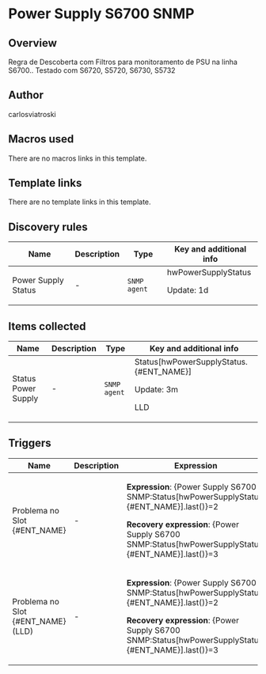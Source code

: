 # Power Supply S6700 SNMP

## Overview

Regra de Descoberta com Filtros para monitoramento de PSU na linha S6700.. Testado com S6720, S5720, S6730, S5732



## Author

carlosviatroski

## Macros used

There are no macros links in this template.

## Template links

There are no template links in this template.

## Discovery rules

|Name|Description|Type|Key and additional info|
|----|-----------|----|----|
|Power Supply Status|<p>-</p>|`SNMP agent`|hwPowerSupplyStatus<p>Update: 1d</p>|


## Items collected

|Name|Description|Type|Key and additional info|
|----|-----------|----|----|
|Status Power Supply|<p>-</p>|`SNMP agent`|Status[hwPowerSupplyStatus.{#ENT_NAME}]<p>Update: 3m</p><p>LLD</p>|


## Triggers

|Name|Description|Expression|Priority|
|----|-----------|----------|--------|
|Problema no Slot {#ENT_NAME}|<p>-</p>|<p>**Expression**: {Power Supply S6700 SNMP:Status[hwPowerSupplyStatus.{#ENT_NAME}].last()}=2</p><p>**Recovery expression**: {Power Supply S6700 SNMP:Status[hwPowerSupplyStatus.{#ENT_NAME}].last()}=3</p>|high|
|Problema no Slot {#ENT_NAME} (LLD)|<p>-</p>|<p>**Expression**: {Power Supply S6700 SNMP:Status[hwPowerSupplyStatus.{#ENT_NAME}].last()}=2</p><p>**Recovery expression**: {Power Supply S6700 SNMP:Status[hwPowerSupplyStatus.{#ENT_NAME}].last()}=3</p>|high|
